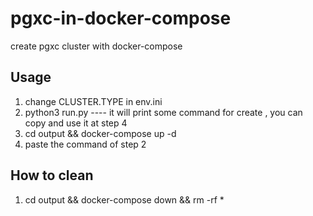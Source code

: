 # pgxc-in-docker-compose
create pgxc cluster with docker-compose

## Usage
1. change CLUSTER.TYPE in env.ini
2. python3 run.py ---- it will print some command for create , you can copy and use it at step 4
3. cd output && docker-compose up -d 
4. paste the command of step 2

## How to clean
1. cd output && docker-compose down && rm -rf *
